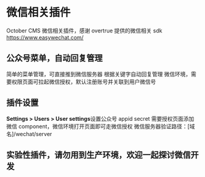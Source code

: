 # 微信相关插件

October CMS 微信相关插件，感谢 overtrue 提供的微信相关 sdk
https://www.easywechat.com/

## 公众号菜单，自动回复管理

简单的菜单管理，可直接推到微信服务器
根据关键字自动回复管理
微信环境，需要权限页面可拉起微信授权，默认注册账号并关联到用户微信号

## 插件设置

**Settings > Users > User settings**设置公众号 appid secret
需要授权页面添加 微信 component，微信环境打开页面即可走微信授权
微信服务器验证路径：[域名]/wechat/server

## 实验性插件，请勿用到生产环境，欢迎一起探讨微信开发
